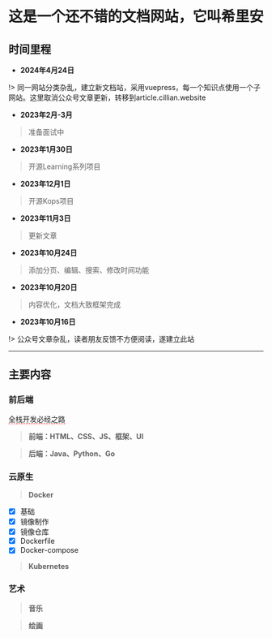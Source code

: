 # 这是一个还不错的文档网站，它叫希里安

## 时间里程

<!-- <video poster="" controls width="80%"></video> -->

- **2024年4月24日**

!> 同一网站分类杂乱，建立新文档站，采用vuepress，每一个知识点使用一个子网站。这里取消公众号文章更新，转移到article.cillian.website

- **2023年2月-3月**

> 准备面试中

- **2023年1月30日**

> 开源Learning系列项目

- **2023年12月1日**

> 开源Kops项目

- **2023年11月3日**

> 更新文章

- **2023年10月24日**

> 添加分页、编辑、搜索、修改时间功能

- **2023年10月20日**

> 内容优化，文档大致框架完成

- **2023年10月16日**

!> 公众号文章杂乱，读者朋友反馈不方便阅读，遂建立此站

---

## 主要内容

### 前后端
<span style="border-bottom:1px dashed red;">全栈开发必经之路</span>

> **前端：HTML、CSS、JS、框架、UI**

> **后端：Java、Python、Go**

### 云原生

  >**Docker**

  - [x] 基础
  - [x] 镜像制作
  - [x] 镜像仓库
  - [x] Dockerfile
  - [x] Docker-compose

>**Kubernetes**

### 艺术

  >**音乐**

  >**绘画**